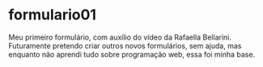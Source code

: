# formulario01
Meu primeiro formulário, com auxílio do vídeo da Rafaella Bellarini.
Futuramente pretendo criar outros novos formulários, sem ajuda, mas enquanto não aprendi tudo sobre programação web, essa foi minha base.

